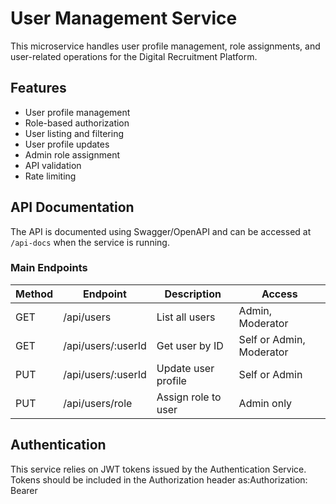 # User Management Service

This microservice handles user profile management, role assignments, and user-related operations for the Digital Recruitment Platform.

## Features

- User profile management
- Role-based authorization
- User listing and filtering
- User profile updates
- Admin role assignment
- API validation
- Rate limiting

## API Documentation

The API is documented using Swagger/OpenAPI and can be accessed at `/api-docs` when the service is running.

### Main Endpoints

| Method | Endpoint | Description | Access |
|--------|----------|-------------|--------|
| GET | /api/users | List all users | Admin, Moderator |
| GET | /api/users/:userId | Get user by ID | Self or Admin, Moderator |
| PUT | /api/users/:userId | Update user profile | Self or Admin |
| PUT | /api/users/role | Assign role to user | Admin only |

## Authentication

This service relies on JWT tokens issued by the Authentication Service. Tokens should be included in the Authorization header as:Authorization: Bearer <token>